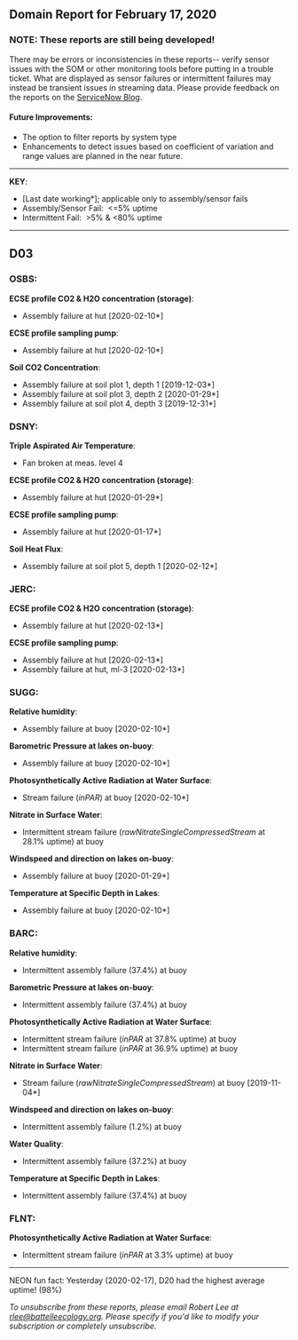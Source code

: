 ## Domain Report for February 17, 2020


### NOTE: These reports are still being developed!
There may be errors or inconsistencies in these reports-- verify sensor issues with the SOM or other monitoring tools before putting in a trouble ticket. What are displayed as sensor failures or intermittent failures may instead be transient issues in streaming data.
Please provide feedback on the reports on the [ServiceNow Blog](https://neon.service-now.com/community?id=community_blog&sys_id=9b4fbe8adbed734017ecf9041d9619be).

#### Future Improvements: 
 - The option to filter reports by system type 
 - Enhancements to detect issues based on coefficient of variation and range values are planned in the near future.

***

**KEY**:

 - [Last date working*]; applicable only to assembly/sensor fails
 - Assembly/Sensor Fail:&nbsp;&nbsp;<=5% uptime
 - Intermittent Fail:&nbsp;&nbsp;>5% & <80% uptime

***
## D03

### OSBS:

**ECSE profile CO2 & H2O concentration (storage)**:
 - Assembly failure at hut [2020-02-10*]

**ECSE profile sampling pump**:
 - Assembly failure at hut [2020-02-10*]

**Soil CO2 Concentration**:
 - Assembly failure at soil plot 1, depth 1 [2019-12-03*]
 - Assembly failure at soil plot 3, depth 2 [2020-01-29*]
 - Assembly failure at soil plot 4, depth 3 [2019-12-31*]

### DSNY:

**Triple Aspirated Air Temperature**:
 - Fan broken at meas. level 4

**ECSE profile CO2 & H2O concentration (storage)**:
 - Assembly failure at hut [2020-01-29*]

**ECSE profile sampling pump**:
 - Assembly failure at hut [2020-01-17*]

**Soil Heat Flux**:
 - Assembly failure at soil plot 5, depth 1 [2020-02-12*]

### JERC:

**ECSE profile CO2 & H2O concentration (storage)**:
 - Assembly failure at hut [2020-02-13*]

**ECSE profile sampling pump**:
 - Assembly failure at hut [2020-02-13*]
 - Assembly failure at hut, ml-3 [2020-02-13*]

### SUGG:

**Relative humidity**:
 - Assembly failure at buoy [2020-02-10*]

**Barometric Pressure at lakes on-buoy**:
 - Assembly failure at buoy [2020-02-10*]

**Photosynthetically Active Radiation at Water Surface**:
 - Stream failure (_inPAR_) at buoy [2020-02-10*]

**Nitrate in Surface Water**:
 - Intermittent stream failure (_rawNitrateSingleCompressedStream_ at 28.1% uptime) at buoy

**Windspeed and direction on lakes on-buoy**:
 - Assembly failure at buoy [2020-01-29*]

**Temperature at Specific Depth in Lakes**:
 - Assembly failure at buoy [2020-02-10*]

### BARC:

**Relative humidity**:
 - Intermittent assembly failure (37.4%) at buoy

**Barometric Pressure at lakes on-buoy**:
 - Intermittent assembly failure (37.4%) at buoy

**Photosynthetically Active Radiation at Water Surface**:
 - Intermittent stream failure (_inPAR_ at 37.8% uptime) at buoy
 - Intermittent stream failure (_inPAR_ at 36.9% uptime) at buoy

**Nitrate in Surface Water**:
 - Stream failure (_rawNitrateSingleCompressedStream_) at buoy [2019-11-04*]

**Windspeed and direction on lakes on-buoy**:
 - Intermittent assembly failure (1.2%) at buoy

**Water Quality**:
 - Intermittent assembly failure (37.2%) at buoy

**Temperature at Specific Depth in Lakes**:
 - Intermittent assembly failure (37.4%) at buoy

### FLNT:

**Photosynthetically Active Radiation at Water Surface**:
 - Intermittent stream failure (_inPAR_ at 3.3% uptime) at buoy

***
NEON fun fact: Yesterday (2020-02-17), D20 had the highest average uptime! (98%)

_To unsubscribe from these reports, please email Robert Lee at rlee@battelleecology.org. Please specify if you'd like to modify your subscription or completely unsubscribe._
